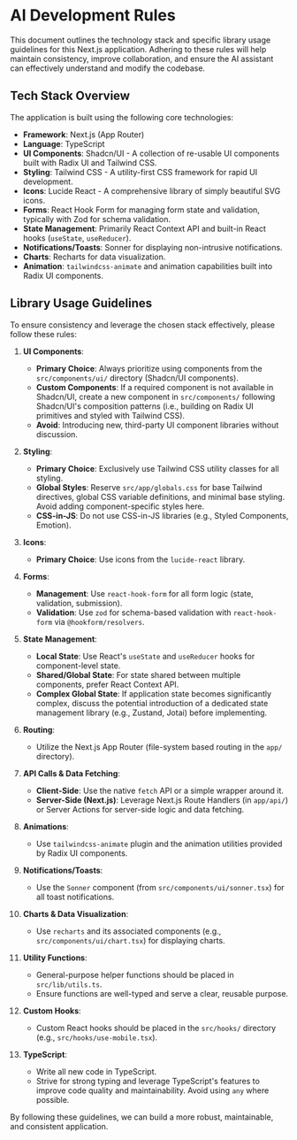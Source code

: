 # AI Development Rules

This document outlines the technology stack and specific library usage guidelines for this Next.js application. Adhering to these rules will help maintain consistency, improve collaboration, and ensure the AI assistant can effectively understand and modify the codebase.

## Tech Stack Overview

The application is built using the following core technologies:

*   **Framework**: Next.js (App Router)
*   **Language**: TypeScript
*   **UI Components**: Shadcn/UI - A collection of re-usable UI components built with Radix UI and Tailwind CSS.
*   **Styling**: Tailwind CSS - A utility-first CSS framework for rapid UI development.
*   **Icons**: Lucide React - A comprehensive library of simply beautiful SVG icons.
*   **Forms**: React Hook Form for managing form state and validation, typically with Zod for schema validation.
*   **State Management**: Primarily React Context API and built-in React hooks (`useState`, `useReducer`).
*   **Notifications/Toasts**: Sonner for displaying non-intrusive notifications.
*   **Charts**: Recharts for data visualization.
*   **Animation**: `tailwindcss-animate` and animation capabilities built into Radix UI components.

## Library Usage Guidelines

To ensure consistency and leverage the chosen stack effectively, please follow these rules:

1.  **UI Components**:
    *   **Primary Choice**: Always prioritize using components from the `src/components/ui/` directory (Shadcn/UI components).
    *   **Custom Components**: If a required component is not available in Shadcn/UI, create a new component in `src/components/` following Shadcn/UI's composition patterns (i.e., building on Radix UI primitives and styled with Tailwind CSS).
    *   **Avoid**: Introducing new, third-party UI component libraries without discussion.

2.  **Styling**:
    *   **Primary Choice**: Exclusively use Tailwind CSS utility classes for all styling.
    *   **Global Styles**: Reserve `src/app/globals.css` for base Tailwind directives, global CSS variable definitions, and minimal base styling. Avoid adding component-specific styles here.
    *   **CSS-in-JS**: Do not use CSS-in-JS libraries (e.g., Styled Components, Emotion).

3.  **Icons**:
    *   **Primary Choice**: Use icons from the `lucide-react` library.

4.  **Forms**:
    *   **Management**: Use `react-hook-form` for all form logic (state, validation, submission).
    *   **Validation**: Use `zod` for schema-based validation with `react-hook-form` via `@hookform/resolvers`.

5.  **State Management**:
    *   **Local State**: Use React's `useState` and `useReducer` hooks for component-level state.
    *   **Shared/Global State**: For state shared between multiple components, prefer React Context API.
    *   **Complex Global State**: If application state becomes significantly complex, discuss the potential introduction of a dedicated state management library (e.g., Zustand, Jotai) before implementing.

6.  **Routing**:
    *   Utilize the Next.js App Router (file-system based routing in the `app/` directory).

7.  **API Calls & Data Fetching**:
    *   **Client-Side**: Use the native `fetch` API or a simple wrapper around it.
    *   **Server-Side (Next.js)**: Leverage Next.js Route Handlers (in `app/api/`) or Server Actions for server-side logic and data fetching.

8.  **Animations**:
    *   Use `tailwindcss-animate` plugin and the animation utilities provided by Radix UI components.

9.  **Notifications/Toasts**:
    *   Use the `Sonner` component (from `src/components/ui/sonner.tsx`) for all toast notifications.

10. **Charts & Data Visualization**:
    *   Use `recharts` and its associated components (e.g., `src/components/ui/chart.tsx`) for displaying charts.

11. **Utility Functions**:
    *   General-purpose helper functions should be placed in `src/lib/utils.ts`.
    *   Ensure functions are well-typed and serve a clear, reusable purpose.

12. **Custom Hooks**:
    *   Custom React hooks should be placed in the `src/hooks/` directory (e.g., `src/hooks/use-mobile.tsx`).

13. **TypeScript**:
    *   Write all new code in TypeScript.
    *   Strive for strong typing and leverage TypeScript's features to improve code quality and maintainability. Avoid using `any` where possible.

By following these guidelines, we can build a more robust, maintainable, and consistent application.